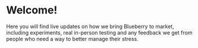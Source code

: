 # Welcome!

Here you will find live updates on how we bring Blueberry to market, including experiments, real in-person testing and any feedback we get from people who need a way to better manage their stress.

